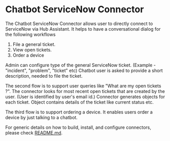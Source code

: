 # Chatbot ServiceNow Connector

The Chatbot ServiceNow Connector allows user to directly connect to ServiceNow via Hub Assistant. It helps to have a conversational dialog for the following workflows 
1. File a general ticket.
2. View open tickets.
3. Order a device

Admin can configure type of the general ServiceNow ticket. (Example - "incident", "problem", "ticket" etc)
Chatbot user is asked to provide a short description, needed to file the ticket.

The second flow is to support user queries like "What are my open tickets ?". The connector looks for most recent open tickets
that are created by the user. (User is identified by user's email id.) Connector generates objects for each ticket. 
Object contains details of the ticket like current status etc.

The third flow is to support ordering a device. It enables users order a device by just talking to a chatbot.

For generic details on how to build, install, and configure connectors, please check [README.md](https://github.com/vmware/connectors-workspace-one/blob/master/README.md). 
